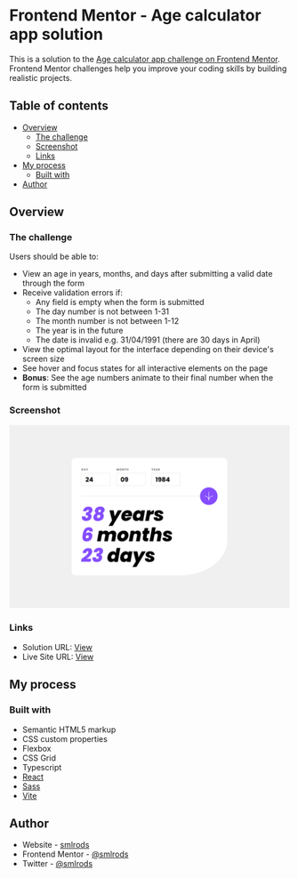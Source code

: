 # Frontend Mentor - Age calculator app solution

This is a solution to the [Age calculator app challenge on Frontend Mentor](https://www.frontendmentor.io/challenges/age-calculator-app-dF9DFFpj-Q). Frontend Mentor challenges help you improve your coding skills by building realistic projects. 

## Table of contents

- [Overview](#overview)
  - [The challenge](#the-challenge)
  - [Screenshot](#screenshot)
  - [Links](#links)
- [My process](#my-process)
  - [Built with](#built-with)
- [Author](#author)

## Overview

### The challenge

Users should be able to:

- View an age in years, months, and days after submitting a valid date through the form
- Receive validation errors if:
  - Any field is empty when the form is submitted
  - The day number is not between 1-31
  - The month number is not between 1-12
  - The year is in the future
  - The date is invalid e.g. 31/04/1991 (there are 30 days in April)
- View the optimal layout for the interface depending on their device's screen size
- See hover and focus states for all interactive elements on the page
- **Bonus**: See the age numbers animate to their final number when the form is submitted

### Screenshot

![](./screenshot.png)

### Links

- Solution URL: [View](https://github.com/smlrods/age-calculator-app)
- Live Site URL: [View](https://smlrods.github.io/age-calculator-app)

## My process

### Built with

- Semantic HTML5 markup
- CSS custom properties
- Flexbox
- CSS Grid
- Typescript
- [React](https://reactjs.org/)
- [Sass](https://sass-lang.com/)
- [Vite](https://vitejs.dev/)

## Author

- Website - [smlrods](https://smlrods.me)
- Frontend Mentor - [@smlrods](https://www.frontendmentor.io/profile/smlrods)
- Twitter - [@smlrods](https://www.twitter.com/smlrods)
